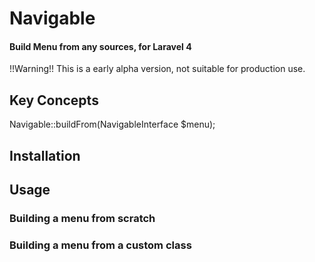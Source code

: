 # Navigable
#### Build Menu from any sources, for Laravel 4 

!!Warning!! This is a early alpha version, not suitable for production use.

## Key Concepts

Navigable::buildFrom(NavigableInterface $menu);


## Installation


## Usage

### Building a menu from scratch

### Building a menu from a custom class

